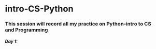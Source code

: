 # intro-CS-Python
### This session will record all my practice on Python-intro to CS and Programming

##### Day 1:
